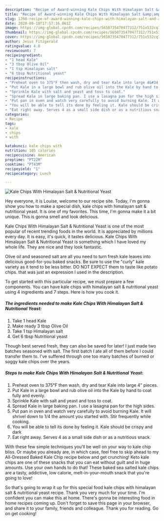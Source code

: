 ```yaml
---
description: "Recipe of Award-winning Kale Chips With Himalayan Salt &amp;amp; Nutritional Yeast"
title: "Recipe of Award-winning Kale Chips With Himalayan Salt &amp;amp; Nutritional Yeast"
slug: 1398-recipe-of-award-winning-kale-chips-with-himalayan-salt-and-amp-nutritional-yeast
date: 2020-09-10T17:57:16.061Z
image: https://img-global.cpcdn.com/recipes/5650735470477312/751x532cq70/kale-chips-with-himalayan-salt-nutritional-yeast-recipe-main-photo.jpg
thumbnail: https://img-global.cpcdn.com/recipes/5650735470477312/751x532cq70/kale-chips-with-himalayan-salt-nutritional-yeast-recipe-main-photo.jpg
cover: https://img-global.cpcdn.com/recipes/5650735470477312/751x532cq70/kale-chips-with-himalayan-salt-nutritional-yeast-recipe-main-photo.jpg
author: Jesus Fitzgerald
ratingvalue: 4.8
reviewcount: 7
recipeingredient:
- "1 head Kale"
- "3 tbsp Olive Oil"
- "1 tsp Himalayan salt"
- "6 tbsp Nutritional yeast"
recipeinstructions:
- "Preheat oven to 375°F then wash, dry and tear Kale into large 4&#34; pieces."
- "Put Kale in a large bowl and rub olive oil into the Kale by hand to coat fully and evenly."
- "Sprinkle Kale with salt and yeast and toss to coat."
- "Spread Kale in large baking pan. I use a lasagna pan for the high sides."
- "Put pan in oven and watch very carefully to avoid burning Kale. It will shrivel down to 1/4 the amount you started with.  Stir frequently while cooking."
- "You will be able to tell its done by feeling it. Kale should be crispy and dark"
- "Eat right away. Serves 4 as a small side dish or as a nutritious snack."
categories:
- Recipe
tags:
- kale
- chips
- with

katakunci: kale chips with 
nutrition: 105 calories
recipecuisine: American
preptime: "PT22M"
cooktime: "PT43M"
recipeyield: "1"
recipecategory: Lunch

---
```



![Kale Chips With Himalayan Salt &amp; Nutritional Yeast](https://img-global.cpcdn.com/recipes/5650735470477312/751x532cq70/kale-chips-with-himalayan-salt-nutritional-yeast-recipe-main-photo.jpg)

Hey everyone, it is Louise, welcome to our recipe site. Today, I'm gonna show you how to make a special dish, kale chips with himalayan salt &amp; nutritional yeast. It is one of my favorites. This time, I'm gonna make it a bit unique. This is gonna smell and look delicious.

Kale Chips With Himalayan Salt &amp; Nutritional Yeast is one of the most popular of recent trending foods in the world. It is appreciated by millions every day. It is easy, it's quick, it tastes delicious. Kale Chips With Himalayan Salt &amp; Nutritional Yeast is something which I have loved my whole life. They are nice and they look fantastic.

Olive oil and seasoned salt are all you need to turn fresh kale leaves into delicious good-for-you baked snacks. Be sure to use the &#34;curly&#34; kale variety as it tend to be less bitter. DO NOT EXPECT them to taste like potato chips. that was just an expression I used in the description.


To get started with this particular recipe, we must prepare a few components. You can have kale chips with himalayan salt &amp; nutritional yeast using 4 ingredients and 7 steps. Here is how you cook it.

<!--inarticleads1-->

##### The ingredients needed to make Kale Chips With Himalayan Salt &amp; Nutritional Yeast:

1. Take 1 head Kale
1. Make ready 3 tbsp Olive Oil
1. Take 1 tsp Himalayan salt
1. Get 6 tbsp Nutritional yeast


Though best served fresh, they can also be saved for later! I just made two batches seasoned with salt. The first batch I ate all of them before I could transfer them to. I&#39;ve suffered through one too many batches of burned or soggy kale chips over the years. 

<!--inarticleads2-->

##### Steps to make Kale Chips With Himalayan Salt &amp; Nutritional Yeast:

1. Preheat oven to 375°F then wash, dry and tear Kale into large 4&#34; pieces.
1. Put Kale in a large bowl and rub olive oil into the Kale by hand to coat fully and evenly.
1. Sprinkle Kale with salt and yeast and toss to coat.
1. Spread Kale in large baking pan. I use a lasagna pan for the high sides.
1. Put pan in oven and watch very carefully to avoid burning Kale. It will shrivel down to 1/4 the amount you started with.  Stir frequently while cooking.
1. You will be able to tell its done by feeling it. Kale should be crispy and dark
1. Eat right away. Serves 4 as a small side dish or as a nutritious snack.


With these few simple techniques you&#39;ll be well on your way to kale chip bliss. Or maybe you already are, in which case, feel free to skip ahead to my All-Dressed Baked Kale Chip recipe below and get crunching! Keto kale chips are one of these snacks that you can eat without guilt and in huge amounts. Use your own hands to do that! These baked sea salted kale chips are a tasty, addictive, low calorie, melt-in-your-mouth snack that you&#39;re going to love! 

So that's going to wrap it up for this special food kale chips with himalayan salt &amp; nutritional yeast recipe. Thank you very much for your time. I'm confident you can make this at home. There's gonna be interesting food in home recipes coming up. Don't forget to save this page in your browser, and share it to your family, friends and colleague. Thank you for reading. Go on get cooking!

